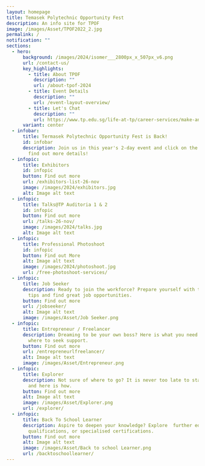 ```yaml
---
layout: homepage
title: Temasek Polytechnic Opportunity Fest
description: An info site for TPOF
image: /images/Asset/TPOF2022_2.jpg
permalink: /
notification: ""
sections:
  - hero:
      background: /images/2024/isomer___2800px_x_507px_v6.png
      url: /contact-us/
      key_highlights:
        - title: About TPOF
          description: ""
          url: /about-tpof-2024
        - title: Event Details
          description: ""
          url: /event-layout-overview/
        - title: Let's Chat
          description: ""
          url: https://www.tp.edu.sg/life-at-tp/career-services/make-an-appointment.html
      variant: center
  - infobar:
      title: Termasek Polytechnic Opportunity Fest is Back!
      id: infobar
      description: Join us in this year's 2-day event and click on the links below to
        find out more details!
  - infopic:
      title: Exhibitors
      id: infopic
      button: Find out more
      url: /exhibitors-list-26-nov
      image: /images/2024/exhibitors.jpg
      alt: Image alt text
  - infopic:
      title: Talks@TP Auditoria 1 & 2
      id: infopic
      button: Find out more
      url: /talks-26-nov/
      image: /images/2024/talks.jpg
      alt: Image alt text
  - infopic:
      title: Professional Photoshoot
      id: infopic
      button: Find out More
      alt: Image alt text
      image: /images/2024/photoshoot.jpg
      url: /free-photoshoot-services/
  - infopic:
      title: Job Seeker
      description: Ready to join the workforce? Prepare yourself with these essential
        tips and find great job opportunities.
      button: Find out more
      url: /jobseeker/
      alt: Image alt text
      image: /images/Asset/Job Seeker.png
  - infopic:
      title: Entrepreneur / Freelancer
      description: Dreaming to be your own boss? Here is what you need to know and
        where to seek support.
      button: Find out more
      url: /entrepreneurlfreelancer/
      alt: Image alt text
      image: /images/Asset/Entrepreneur.png
  - infopic:
      title: Explorer
      description: Not sure of where to go? It is never too late to start exploring
        and here is how.
      button: Find out more
      alt: Image alt text
      image: /images/Asset/Explorer.png
      url: /explorer/
  - infopic:
      title: Back To School Learner
      description: Aspire to deepen your knowledge? Explore  further education, higher
        qualifications, or specialised certifications.
      button: Find out more
      alt: Image alt text
      image: /images/Asset/Back to school Learner.png
      url: /backtoschoollearner/
---
```

